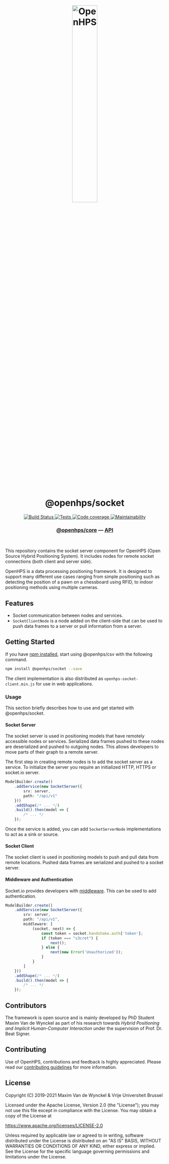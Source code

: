 <h1 align="center">
  <img alt="OpenHPS" src="https://openhps.org/images/logo_text-512.png" width="40%" /><br />
  @openhps/socket
</h1>
<p align="center">
    <a href="https://ci.mvdw-software.com/job/openhps-socket/" target="_blank">
        <img alt="Build Status" src="https://ci.mvdw-software.com/job/openhps-socket/job/dev/badge/icon">
    </a>
    <a href="https://ci.mvdw-software.com/view/OpenHPS/job/openhps-socket/job/dev/lastCompletedBuild/testReport" target="_blank">
        <img alt="Tests" src="https://img.shields.io/jenkins/tests?compact_message&jobUrl=https%3A%2F%2Fci.mvdw-software.com%2Fview%2FOpenHPS%2Fjob%2Fopenhps-socket%2Fjob%2Fdev">
    </a>
    <a href="https://ci.mvdw-software.com/view/OpenHPS/job/openhps-socket/job/dev/lastCompletedBuild/cobertura/" target="_blank">
        <img alt="Code coverage" src="https://img.shields.io/jenkins/coverage/cobertura?jobUrl=https%3A%2F%2Fci.mvdw-software.com%2Fview%2FOpenHPS%2Fjob%2Fopenhps-socket%2Fjob%2Fdev%2F">
    </a>
    <a href="https://codeclimate.com/github/OpenHPS/openhps-socket/" target="_blank">
        <img alt="Maintainability" src="https://img.shields.io/codeclimate/maintainability/OpenHPS/openhps-socket">
    </a>
</p>

<h3 align="center">
    <a href="https://github.com/OpenHPS/openhps-core">@openhps/core</a> &mdash; <a href="https://openhps.org/docs/socket">API</a>
</h3>

<br />

This repository contains the socket server component for OpenHPS (Open Source Hybrid Positioning System). It includes nodes for remote socket connections (both client and server side).

OpenHPS is a data processing positioning framework. It is designed to support many different use cases ranging from simple positioning such as detecting the position of a pawn on a chessboard using RFID, to indoor positioning methods using multiple cameras.

## Features
- Socket communication between nodes and services.
- ```SocketClientNode``` is a node added on the client-side that can be used to push data frames to a server or pull information
from a server.

## Getting Started
If you have [npm installed](https://www.npmjs.com/get-npm), start using @openhps/csv with the following command.
```bash
npm install @openhps/socket --save
```

The client implementation is also distributed as ```openhps-socket-client.min.js``` for use in web applications.

### Usage
This section briefly describes how to use and get started with @openhps/socket.

#### Socket Server
The socket server is used in positioning models that have remotely accessible nodes or services. Serialized data frames pushed
to these nodes are deserialized and pushed to outgoing nodes. This allows developers to move parts of their graph to a
remote server.

The first step in creating remote nodes is to add the socket server as a service. To initialize the server you require an initialized
HTTP, HTTPS or socket.io server.
```typescript
ModelBuilder.create()
    .addService(new SocketServer({
        srv: server,
        path: "/api/v1"
    }))
    .addShape(/* ... */)
    .build().then(model => {
        /* ... */
    });
```

Once the service is added, you can add ```SocketServerNode``` implementations to act as a sink or source.

#### Socket Client
The socket client is used in positioning models to push and pull data from remote locations. Pushed data frames are serialized and pushed to a socket server.

#### Middleware and Authentication
Socket.io provides developers with [middleware](https://socket.io/docs/v3/middlewares/). This can be used to add authentication.
```typescript
ModelBuilder.create()
    .addService(new SocketServer({
        srv: server,
        path: "/api/v1",
        middleware: [
            (socket, next) => {
                const token = socket.handshake.auth['token'];
                if (token === "s3cret") {
                    next();
                } else {
                    next(new Error('Unauthorized'));
                }
            }
        ]
    }))
    .addShape(/* ... */)
    .build().then(model => {
        /* ... */
    });
```

## Contributors
The framework is open source and is mainly developed by PhD Student Maxim Van de Wynckel as part of his research towards *Hybrid Positioning and Implicit Human-Computer Interaction* under the supervision of Prof. Dr. Beat Signer.

## Contributing
Use of OpenHPS, contributions and feedback is highly appreciated. Please read our [contributing guidelines](CONTRIBUTING.md) for more information.

## License
Copyright (C) 2019-2021 Maxim Van de Wynckel & Vrije Universiteit Brussel

Licensed under the Apache License, Version 2.0 (the "License"); you may not use this file except in compliance with the License. You may obtain a copy of the License at

https://www.apache.org/licenses/LICENSE-2.0

Unless required by applicable law or agreed to in writing, software distributed under the License is distributed on an "AS IS" BASIS, WITHOUT WARRANTIES OR CONDITIONS OF ANY KIND, either express or implied. See the License for the specific language governing permissions and limitations under the License.